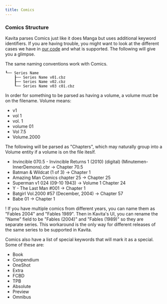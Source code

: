 ```yaml
---
title: Comics
---
```


### Comics Structure

Kavita parses Comics just like it does Manga but uses additional keyword identifiers. If you are having trouble, you might want to look at the different cases we have in [our code](https://github.com/Kareadita/Kavita/blob/develop/API.Tests/Parser/ComicParserTests.cs) and what is supported. The following will give you a glimpse.

The same naming conventions work with Comics.
```
┖── Series Name
    ┠── Series Name v01.cbz
    ┠── Series Name v02.cbz
    ┖── Series Name v03 c01.cbz
```

In order for something to be parsed as having a volume, a volume must be on the filename. Volume means:
* v1
* vol 1
* vol. 1
* volume 01
* Vol 7.5
* Volume.2000

The following will be parsed as "Chapters", which may naturally group into a Volume entity if a volume is on the file iteslf.
* Invincible 070.5 - Invincible Returns 1 (2010) (digital) (Minutemen-InnerDemons).cbr -> Chapter 70.5
* Batman & Wildcat (1 of 3) -> Chapter 1
* Amazing Man Comics chapter 25 -> Chapter 25
* Superman v1 024 (09-10 1943) -> Volume 1 Chapter 24
* Y - The Last Man #001 -> Chapter 1
* Batgirl Vol.2000 #57 (December, 2004) -> Chapter 57
* Babe 01 -> Chapter 1


! If you have multiple comics from different years, you can name them as "Fables 2004" and "Fables 1989". Then in Kavita's UI, you can rename the "Name" field to be "Fables (2004)" and "Fables (1989)" so they are separate series. This workaround is the only way for different releases of the same series to be supported in Kavita.

Comics also have a list of special keywords that will mark it as a special. Some of these are:
* Book
* Conpendium
* OneShot
* Extra
* FCBD
* TPB
* Absolute 
* Preview
* Omnibus

